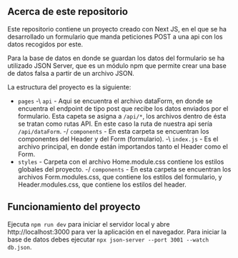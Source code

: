 ## Acerca de este repositorio
Este repositorio contiene un proyecto creado con Next JS, en el que se ha desarrollado un formulario que manda peticiones POST a una api con los datos recogidos por este.

Para la base de datos en donde se guardan los datos del formulario se ha utilizado JSON Server, que es un módulo npm que permite crear una base de datos falsa a partir de un archivo JSON.

La estructura del proyecto es la siguiente:
- `pages`
    -\ `api` - Aqui se encuentra el archivo dataForm, en donde se encuentra el endpoint de tipo post que recibe los datos enviados por el formulario. Esta capeta se asigna a `/api/*`, los archivos dentro de ésta se tratan como rutas API. En este caso la ruta de nuestra api sería `/api/dataForm`.
    -/ `components` - En esta carpeta se encuentran los componentes del Header y del Form (formulario).
    -\ `index.js` - Es el archivo principal, en donde están importandos tanto el Header como el Form.
- `styles` - Carpeta con el archivo Home.module.css contiene los estilos globales del proyecto.
    -/ `components` - En esta carpeta se encuentran los archivos Form.modules.css, que contiene los estilos del formulario, y Header.modules.css, que contiene los estilos del header.


## Funcionamiento del proyecto
Ejecuta `npm run dev` para iniciar el servidor local y abre http://localhost:3000 para ver la aplicación en el navegador.
Para iniciar la base de datos debes ejecutar `npx json-server --port 3001 --watch db.json`.


